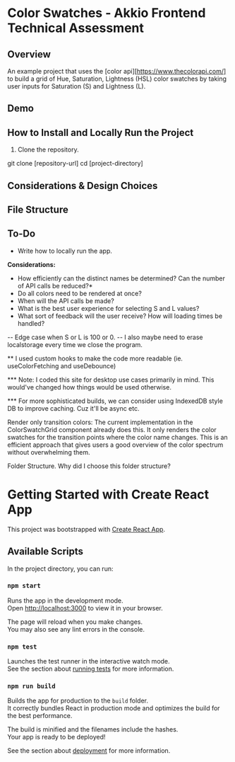# Color Swatches - Akkio Frontend Technical Assessment

## Overview 
An example project that uses the [color api][https://www.thecolorapi.com/] to build a grid of Hue, Saturation, Lightness (HSL) color swatches by taking user inputs for Saturation (S) and Lightness (L).

## Demo

## How to Install and Locally Run the Project

1. Clone the repository.

git clone [repository-url]
cd [project-directory]

## Considerations & Design Choices

## File Structure

## To-Do
- Write how to locally run the app.


**Considerations:**

- How efficiently can the distinct names be determined? Can the number of API calls be reduced?*
- Do all colors need to be rendered at once?
- When will the API calls be made?
- What is the best user experience for selecting S and L values?
- What sort of feedback will the user receive? How will loading times be handled?


-- Edge case when S or L is 100 or 0.
-- I also maybe need to erase localstorage every time we close the program.

** I used custom hooks to make the code more readable (ie. useColorFetching and useDebounce)

*** Note: I coded this site for desktop use cases primarily in mind. This would've changed how things would be used otherwise.

*** For more sophisticated builds, we can consider using IndexedDB style DB to improve caching. Cuz it'll be async etc.

Render only transition colors:
The current implementation in the ColorSwatchGrid component already does this. It only renders the color swatches for the transition points where the color name changes. This is an efficient approach that gives users a good overview of the color spectrum without overwhelming them.

Folder Structure. Why did I choose this folder structure?


# Getting Started with Create React App

This project was bootstrapped with [Create React App](https://github.com/facebook/create-react-app).

## Available Scripts

In the project directory, you can run:

### `npm start`

Runs the app in the development mode.\
Open [http://localhost:3000](http://localhost:3000) to view it in your browser.

The page will reload when you make changes.\
You may also see any lint errors in the console.

### `npm test`

Launches the test runner in the interactive watch mode.\
See the section about [running tests](https://facebook.github.io/create-react-app/docs/running-tests) for more information.

### `npm run build`

Builds the app for production to the `build` folder.\
It correctly bundles React in production mode and optimizes the build for the best performance.

The build is minified and the filenames include the hashes.\
Your app is ready to be deployed!

See the section about [deployment](https://facebook.github.io/create-react-app/docs/deployment) for more information.
